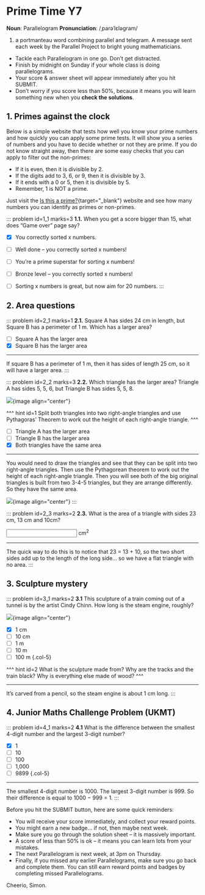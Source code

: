 # Prime Time Y7

<div class="dictionary">

__Noun__: Parallelogram
__Pronunciation__: /ˌparəˈlɛləɡram/

1. a portmanteau word combining parallel and telegram. A message sent each
week by the Parallel Project to bright young mathematicians.

</div>

*	Tackle each Parallelogram in one go. Don’t get distracted.
*	Finish by midnight on Sunday if your whole class is doing parallelograms.
*	Your score & answer sheet will appear immediately after you hit SUBMIT.
*	Don’t worry if you score less than 50%, because it means you will learn something new when you __check the solutions__.


## 1. Primes against the clock

Below is a simple website that tests how well you know your prime numbers and how quickly you can apply some prime tests. It will show you a series of numbers and you have to decide whether or not they are prime. If you do not know straight away, then there are some easy checks that you can apply to filter out the non-primes:

-	If it is even, then it is divisible by 2.
-	If the digits add to 3, 6, or 9, then it is divisible by 3.
-	If it ends with a 0 or 5, then it is divisible by 5.
-	Remember, 1 is NOT a prime.

Just visit the [Is this a prime?](http://isthisprime.com/game/){target="_blank"} website and see how many numbers you can identify as primes or non-primes.

::: problem id=1_1 marks=3
__1.1.__ When you get a score bigger than 15, what does “Game over” page say?

* [x] You correctly sorted x numbers.
* [ ] Well done – you correctly sorted x numbers!
* [ ] You’re a prime superstar for sorting x numbers!
* [ ] Bronze level – you correctly sorted x numbers!
* [ ] Sorting x numbers is great, but now aim for 20 numbers.
:::


## 2.	Area questions

::: problem id=2_1 marks=1
__2.1.__ Square A has sides 24 cm in length, but Square B has a perimeter of 1 m. Which has a larger area?

* [ ] Square A has the larger area  
* [x] Square B has the larger area  

---

If square B has a perimeter of 1 m, then it has sides of length 25 cm, so it will have a larger area.
:::

::: problem id=2_2 marks=3
__2.2.__ Which triangle has the larger area? Triangle A has sides 5, 5, 6, but Triangle B has sides 5, 5, 8.

![](/resources/7-12-prime-time/2-triangles.png){image align="center"}

^^^ hint id=1
Split both triangles into two right-angle triangles and use Pythagoras’ Theorem to work out the height of each right-angle triangle.
^^^

* [ ] Triangle A has the larger area  
* [ ] Triangle B has the larger area  
* [x] Both triangles have the same area

---

You would need to draw the triangles and see that they can be split into two right-angle triangles. Then use the Pythagorean theorem to work out the height of each right-angle triangle. Then you will see both of the big original triangles is built from two 3-4-5 triangles, but they are arrange differently. So they have the same area.

![](/resources/7-12-prime-time/2-triangles-answer.png){image align="center"}
:::

::: problem id=2_3 marks=2
__2.3.__ What is the area of a triangle with sides 23 cm, 13 cm and 10cm?

<input type="number" solution="0"/> cm<sup>2</sup>

---

The quick way to do this is to notice that 23 = 13 + 10, so the two short sides add up to the length of the long side... so we have a flat triangle with no area.
:::


## 3.	Sculpture mystery

::: problem id=3_1 marks=2
__3.1__ This sculpture of a train coming out of a tunnel is by the artist Cindy Chinn. How long is the steam engine, roughly?

![](/resources/7-12-prime-time/3-sculpture.jpg){image align="center"}

* [x] 1 cm
* [ ] 10 cm
* [ ] 1 m
* [ ] 10 m
* [ ] 100 m
{.col-5}

^^^ hint id=2
What is the sculpture made from? Why are the tracks and the train black? Why is everything else made of wood?
^^^

---

It’s carved from a pencil, so the steam engine is about 1 cm long.
:::


## 4.	Junior Maths Challenge Problem (UKMT)
<!--- (2014) Q5 --->

::: problem id=4_1 marks=2
__4.1__ What is the difference between the smallest 4-digit number and the largest 3-digit number?

* [x] 1
* [ ] 10
* [ ] 100
* [ ] 1,000
* [ ] 9899
{.col-5}

---

The smallest 4-digit number is 1000. The largest 3-digit number is 999. So their difference is equal to 1000 − 999 = 1.
:::


Before you hit the SUBMIT button, here are some quick reminders:

*	You will receive your score immediately, and collect your reward points.
*	You might earn a new badge... if not, then maybe next week.
*	Make sure you go through the solution sheet – it is massively important.
*	A score of less than 50% is ok – it means you can learn lots from your mistakes.
*	The next Parallelogram is next week, at 3pm on Thursday.
*	Finally, if you missed any earlier Parallelograms, make sure you go back and complete them. You can still earn reward points and badges by completing missed Parallelograms.

Cheerio,
Simon.
